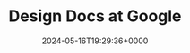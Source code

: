 ---
title: Design Docs at Google
slug: 20240516T192936
date: 2024-05-16T19:29:36+0000
params:
  url: https://www.industrialempathy.com/posts/design-docs-at-google/
tags:
- writing
- to-read
---